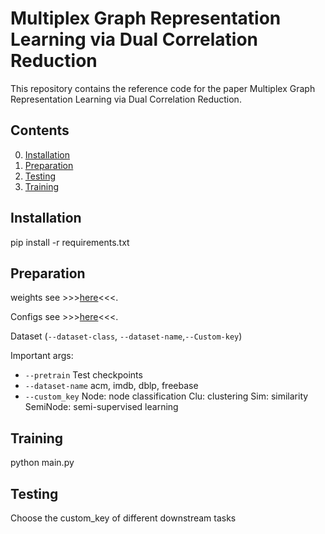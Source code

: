 # Multiplex Graph Representation Learning via Dual Correlation Reduction

This repository contains the reference code for the paper Multiplex Graph Representation Learning via Dual Correlation Reduction. 

## Contents

0. [Installation](#installation)
0. [Preparation](#Preparation)
0. [Testing](#test)
0. [Training](#train)

## Installation
pip install -r requirements.txt 

## Preparation

weights see >>>[here](MGDCR/saved_model/)<<<.

Configs see >>>[here](MGDCR/args.yaml)<<<.

Dataset (`--dataset-class`, `--dataset-name`,`--Custom-key`)

Important args:
* `--pretrain` Test checkpoints
* `--dataset-name` acm, imdb, dblp, freebase
* `--custom_key` Node: node classification  Clu: clustering   Sim: similarity SemiNode: semi-supervised learning
## Training
python main.py

## Testing
Choose the custom_key of different downstream tasks

